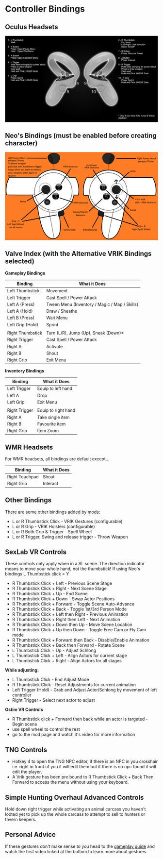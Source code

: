 # Controller Bindings

## Oculus Headsets

![Controller Bindings](img/ControllerBindings.png)

## Neo's Bindings (must be enabled before creating character)

![Neo's Bindings](img/Neo%20Controls.png)

## Valve Index (with the Alternative VRIK Bindings selected)

**Gameplay Bindings**

| **Binding**      | **What it Does**                              |
|------------------|-----------------------------------------------|
| Left Thumbstick  | Movement                                      |
| Left Trigger     | Cast Spell / Power Attack                     |
| Left A (Press)   | Tween Menu (Inventory / Magic / Map / Skills) |
| Left A (Hold)    | Draw / Sheathe                                |
| Left B (Press)   | Wait Menu                                     |
| Left Grip (Hold) | Sprint                                        |
|                  |                                               |
| Right Thumbstick | Turn (L/R), Jump (Up), Sneak (Down)*          |
| Right Trigger    | Cast Spell / Power Attack                     |
| Right A          | Activate                                      |
| Right B          | Shout                                         |
| Right Grip       | Exit Menu                                     |

**Inventory Bindings**

| **Binding**   | **What it Does**    |
|---------------|---------------------|
| Left Trigger  | Equip to left hand  |
| Left A        | Drop                |
| Left Grip     | Exit Menu           |
|               |                     |
| Right Trigger | Equip to right hand |
| Right A       | Take single item    |
| Right B       | Favourite item      |
| Right Grip    | Item Zoom           |

## WMR Headsets
For WMR headsets, all bindings are default except...

| **Binding**    | **What it Does**    |
|----------------|---------------------|
| Right Touchpad | Shout               |
| Right Grip     | Interact            |

## Other Bindings
There are some other bindings added by mods:

* L or R Thumbstick Click - VRIK Gestures (configurable)
* L or R Grip - VRIK Holsters (configurable)
* L or R Both Grip & Trigger - Spell Wheel
* L or R Trigger, Swing and release trigger - Throw Weapon

## SexLab VR Controls

These controls only apply when in a SL scene. The direction indicator means to move your whole hand, not the thumbstick!
If using Neo's bindings L Thumbstick click = Y

* R Thumbstick Click + Left - Previous Scene Stage
* R Thumbstick Click + Right - Next Scene Stage
* R Thumbstick Click + Up - End Scene
* R Thumbstick Click + Down - Swap Actor Positions
* R Thumbstick Click + Forward - Toggle Scene Auto-Advance
* R Thumbstick Click + Back - Toggle 1st/3rd Person Mode
* R Thumbstick Click + Left then Right - Previous Animation
* R Thumbstick Click + Right then Left - Next Animation
* R Thumbstick Click + Down then Up - Move Scene Location
* R Thumbstick Click + Up then Down - Toggle Free Cam or Fly Cam mode
* R Thumbstick Click + Forward then Back - Disable/Enable Animation
* R Thumbstick Click + Back then Forward - Rotate Scene
* L Thumbstick Click + Up - Adjust Schlong
* L Thumbstick Click + Left - Align Actors for current stage
* L Thumbstick Click + Right - Align Actors for all stages

**While adjusting:**

* L Thumbstick Click - End Adjust Mode
* R Thumbstick Click - Reset Adjustments for current animation
* Left Trigger (Hold) - Grab and Adjust Actor/Schlong by movement of left controller 
* Right Trigger - Select next actor to adjust

**Ostim VR Controls**
* R Thumbstick click + Forward then back while an actor is targeted - Begin scene
* use spell wheel to control the rest
* go to the mod page and watch it's video for more information

## TNG Controls
* Hotkey 4 to open the TNG NPC editor, if there is an NPC in you crosshair i.e. right in front of you it will edit them but if there is no npc found it will edit the player.
* A Vrik gesture has been pre bound to R Thumbstick Click + Back Then Forward to access the menu without using your keyboard.

## Simple Hunting Overhaul Advanced Controls
Hold down right trigger while activating an animal carcass you haven't looted yet to pick up the whole carcass to attempt to sell to hunters or tavern keepers.

## Personal Advice
If these gestures don't make sense to you head to the [gameplay guide](https://github.com/iAmMe27/Tahrovin/blob/main/Gameplay%20Guide.md) and watch the first video linked at the bottom to learn more about gestures.